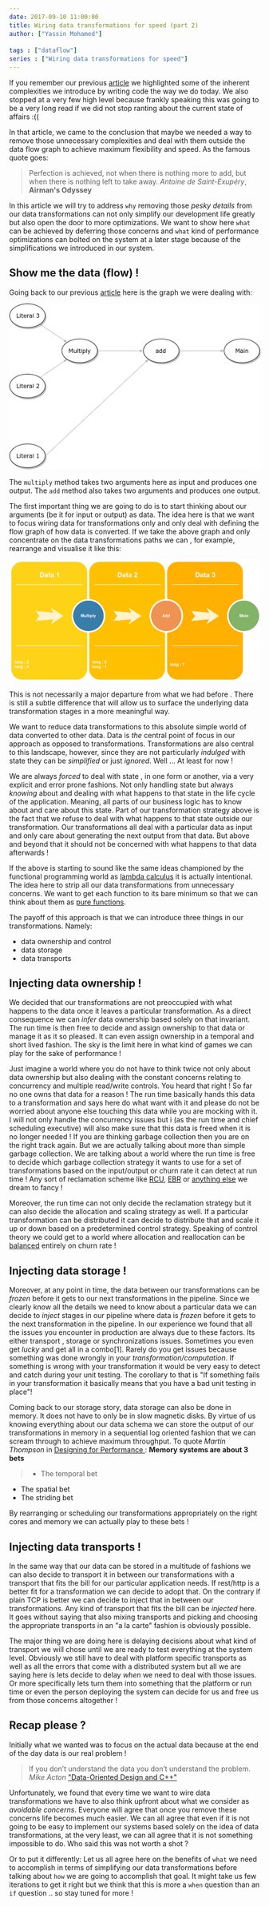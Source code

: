 ```yaml
---
date: 2017-09-10 11:00:00
title: Wiring data transformations for speed (part 2)
author: ["Yassin Mohamed"]

tags : ["dataflow"]
series : ["Wiring data transformations for speed"]
---
```


If you remember our previous [article](/2017/wiring-data-transformations-for-speed-01) we highlighted some of the inherent complexities we introduce by writing code the way we do today. We also stopped at a very few high level because frankly speaking this was going to be a very long read if we did not stop ranting about the current state of affairs :((

In that article, we came to the conclusion that maybe we needed a way to remove those unnecessary complexities and deal with them outside the data flow graph to achieve maximum flexibility and speed. As the famous quote goes:

>Perfection is achieved, not when there is nothing more to add, but when there is nothing left to take away.  *Antoine de Saint-Exupéry*, **Airman's Odyssey**

In this article we will try to address `why` removing those *pesky details* from our data transformations can not only simplify our development life greatly but also open the door to more optimizations. We want to show here `what` can be achieved by deferring those concerns and `what` kind of performance optimizations can bolted on the system at a later stage because of the simplifications we introduced in our system.

## Show me the data (flow) !

Going back to our previous [article](/2017/wiring-data-transformations-for-speed-01) here is the graph we were dealing with:

![Fig1](/images/wiring-data-transformations-for-speed-001.png )

The `multiply` method takes two arguments here as input and produces one output. The `add` method also takes two arguments and produces one output.

The first important thing we are going to do is to start thinking about our arguments (be it for input or output) as data. The idea here is that we want to focus wiring data for transformations only and only deal with defining the flow graph of how data is converted. If we take the above graph and only concentrate on the data transformations paths we can , for example, rearrange and visualise it like this:

![Fig2](/images/wiring-data-transformations-for-speed-002.png )

This is not necessarily a major departure from what we had before . There is still a subtle difference that will allow us to surface the underlying data transformation stages in a more meaningful way.

We want to reduce data transformations to this absolute simple world of data converted to other data. Data is *the* central point of focus in our approach as opposed to transformations. Transformations are also central to this landscape, however, since they are not particularly *indulged* with state they can be *simplified* or just *ignored*. Well ... At least for now !

We are always *forced* to deal with state , in one form or another, via a very explicit and error prone fashions. Not only handling state but always *knowing* about and dealing with what happens to that state in the life cycle of the application. Meaning, all parts of our business logic has to know about and care about this state. Part of our transformation strategy above is the fact that we refuse to deal with what happens to that state outside our transformation. Our transformations all deal with a particular data as input and only care about generating the next output from that data. But above and beyond that it should not be concerned with what happens to that data afterwards !

If the above is starting to sound like the same ideas championed by the functional programming world as [lambda calculus](https://www.youtube.com/watch?v=eis11j_iGMs) it is actually intentional. The idea here to strip all our data transformations from unnecessary concerns. We want to get each function to its bare minimum so that we can think about them as [pure functions](https://en.wikipedia.org/wiki/Pure_function). 

The payoff of this approach is that we can introduce three things in our transformations. Namely:
* data ownership and control 
* data storage
* data transports 

## Injecting data ownership !

We decided that our transformations are not preoccupied with what happens to the data once it leaves a particular transformation. As a direct consequence we can *infer* data ownership based solely on that invariant. The run time is then free to decide and assign ownership to that data or manage it as it so pleased. It can even assign ownership in a temporal and short lived fashion. The sky is the limit here in what kind of games we can play for the sake of performance !

Just imagine a world where you do not have to think twice not only about data ownership but also dealing with the constant concerns relating to concurrency and multiple read/write controls. You heard that right ! So far no one owns that data for a reason ! The run time basically hands this data to a transformation and says here do what want with it and please do not be worried about anyone else touching this data while you are mocking with it. I will not only handle the concurrency issues but i (as the run time and chief scheduling executive) will also make sure that this data is freed when it is no longer needed ! If you are thinking garbage collection then you are on the right track again. But we are actually talking about more than simple garbage collection. We are talking about a world where the run time is free to decide which garbage collection strategy it wants to use for a set of transformations based on the input/output or churn rate it can detect at run time ! Any sort of reclamation scheme like [RCU](http://www.rdrop.com/users/paulmck/RCU/hart_ipdps06.pdf), [EBR](http://concurrencykit.org/presentations/ebr.pdf) or [anything else](https://www.youtube.com/watch?v=aV-RyMXXuks) we dream to fancy !

Moreover, the run time can not only decide the reclamation strategy but it can also decide the allocation and scaling strategy as well. If a particular transformation can be distributed it can decide to distribute that and scale it up or down based on a predetermined control strategy. Speaking of control theory we could get to a world where allocation and reallocation can be [balanced](https://www.youtube.com/watch?v=B6vr1x6KDaY) entirely on churn rate !

## Injecting data storage !

Moreover, at any point in time, the data between our transformations can be *frozen* before it gets to our next transformations in the pipeline. Since we clearly know all the details we need to know about a particular data we can decide to *inject* stages in our pipeline where data is *frozen* before it gets to the next transformation in the pipeline. In our experience we found that all the issues you encounter in production are always due to these factors. Its either transport , storage or synchronizations issues. Sometimes you even get *lucky* and get all in a combo[1]. Rarely do you get issues because something was done wrongly in your *transformation/computation*. If something is wrong with your transformation it would be very easy to detect and catch during your unit testing. The corollary to that is "If something fails in your transformation it basically means that you have a bad unit testing in place"!

Coming back to our storage story, data storage can also be done in memory. It does not have to only be in slow magnetic disks. By virtue of us knowing everything about our data schema we can store the output of our transformations in memory in a sequential log oriented fashion that we can scream through to achieve maximum throughput. To quote *Martin Thompson* in [Designing for Performance ](https://youtu.be/fDGWWpHlzvw?t=1234): **Memory systems are about 3 bets**

>* The temporal bet
* The spatial bet
* The striding bet

By rearranging or scheduling our transformations appropriately on the right cores and memory we can actually play to these bets !

## Injecting data transports !

In the same way that our data can be stored in a multitude of fashions we can also decide to transport it in between our transformations with a transport that fits the bill for our particular application needs. If rest/http is a better fit for a transformation we can decide to adopt that. On the contrary if plain TCP is better we can decide to inject that in between our transformations. Any kind of transport that fits the bill can be *injected* here. It goes without saying that also mixing transports and picking and choosing the appropriate transports in an "a la carte" fashion is obviously possible.

The major thing we are doing here is delaying decisions about what kind of transport we will chose until we are ready to test everything at the system level. Obviously we still have to deal with platform specific transports as well as all the errors that come with a distributed system but all we are saying here is lets decide to delay *when* we need to deal with those issues. Or more specifically lets turn them into something that the platform or run time or even the person deploying the system can decide for us and free us from those concerns altogether !

## Recap please ?

Initially what we wanted was to focus on the actual data because at the end of the day data is our real problem !

>If you don’t understand the data you don’t understand the problem. *Mike Acton* ["Data-Oriented Design and C++"](https://www.youtube.com/watch?v=rX0ItVEVjHc)

Unfortunately, we found that every time we want to wire data transformations we have to also think upfront about what we consider as *avoidable concerns*. Everyone will agree that once you remove these concerns life becomes much easier. We can all agree that even if it is not going to be easy to implement our systems based solely on the idea of data transformations, at the very least, we can all agree that it is not something impossible to do. Who said this was not worth a shot ?

Or to put it differently: Let us all agree here on the benefits of `what` we need to accomplish in terms of simplifying our data transformations before talking about `how` we are going to accomplish that goal. It might take us few iterations to get it right but we think that this is more a `when` question than an `if` question .. so stay tuned for more !


